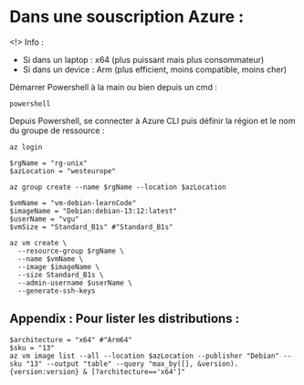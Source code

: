 # Dans une souscription Azure : 

<!> Info : 
  - Si dans un laptop : x64 (plus puissant mais plus consommateur) 
  - Si dans un device : Arm (plus efficient, moins compatible, moins cher) 

Démarrer Powershell à la main ou bien depuis un cmd : 
```
powershell
```

Depuis Powershell, se connecter à Azure CLI puis définir la région et le nom du groupe de ressource : 
```
az login

$rgName = "rg-unix"
$azLocation = "westeurope"

az group create --name $rgName --location $azLocation

$vmName = "vm-debian-learnCode"
$imageName = "Debian:debian-13:12:latest"
$userName = "vgu"
$vmSize = "Standard_B1s" #"Standard_B1s" 

az vm create \
  --resource-group $rgName \
  --name $vmName \
  --image $imageName \
  --size Standard_B1s \
  --admin-username $userName \
  --generate-ssh-keys
```

## Appendix : Pour lister les distributions : 
```
$architecture = "x64" #"Arm64"
$sku = "13"
az vm image list --all --location $azLocation --publisher "Debian" --sku "13" --output "table" --query "max_by([], &version).{version:version} & [?architecture=='x64']"
```
